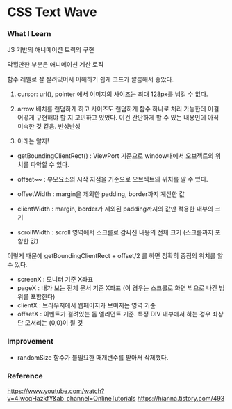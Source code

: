 # CSS Text Wave

### What I Learn

JS 기반의 애니메이션 트릭의 구현

막힐만한 부분은 애니메이션 계산 로직

함수 레벨로 잘 잘려있어서 이해하기 쉽게 코드가 깔끔해서 좋았다.

1. cursor: url(), pointer 에서 이미지의 사이즈는 최대 128px를 넘길 수 없다.

2. arrow 배치를 랜덤하게 하고 사이즈도 랜덤하게 함수 하나로 처리 가능한데 이걸 어떻게 구현해야 할 지 고민하고 있었다.
   이건 간단하게 할 수 있는 내용인데 아직 미숙한 것 같음.
   반성반성

3. 아래는 알자!

- getBoundingClientRect() : ViewPort 기준으로 window내에서 오브젝트의 위치를 파악할 수 있다.
- offset~~ : 부모요소의 시작 지점을 기준으로 오브젝트의 위치를 알 수 있다.

- offsetWidth : margin을 제외한 padding, border까지 계산한 값
- clientWidth : margin, border가 제외된 padding까지의 값만 적용한 내부의 크기
- scrollWidth : scroll 영역에서 스크롤로 감싸진 내용의 전체 크기 (스크롤까지 포함한 값)

이렇게 때문에 getBoundingClientRect + offset/2 를 하면 정확히 중점의 위치를 알 수 있다.

- screenX : 모니터 기준 X좌표
- pageX : 내가 보는 전체 문서 기준 X좌표 (이 경우는 스크롤로 화면 밖으로 나간 범위를 포함한다)
- clientX : 브라우저에서 웹페이지가 보여지는 영역 기준
- offsetX : 이벤트가 걸려있는 돔 엘리먼트 기준. 특정 DIV 내부에서 하는 경우 좌상단 모서리는 (0,0)이 될 것

### Improvement

- randomSize 함수가 불필요한 매개변수를 받아서 삭제했다.

### Reference

https://www.youtube.com/watch?v=4IwcqHazkfY&ab_channel=OnlineTutorials
https://hianna.tistory.com/493
